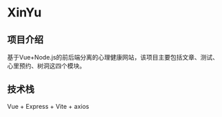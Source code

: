 # XinYu

## 项目介绍
基于Vue+Node.js的前后端分离的心理健康网站，该项目主要包括文章、测试、心里预约、树洞这四个模块。
## 技术栈
Vue + Express + Vite + axios 

